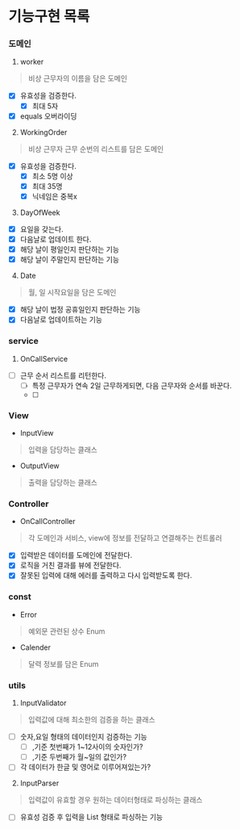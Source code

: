 # 기능구현 목록

### 도메인

1. worker

> 비상 근무자의 이름을 담은 도메인

- [x] 유효성을 검증한다.
    - [x] 최대 5자
- [x] equals 오버라이딩

2. WorkingOrder

> 비상 근무자 근무 순번의 리스트를 담은 도메인

- [x] 유효성을 검증한다.
    - [x] 최소 5명 이상
    - [x] 최대 35명
    - [x] 닉네임은 중복x

3. DayOfWeek

- [x] 요일을 갖는다.
- [x] 다음날로 업데이트 한다.
- [x] 해당 날이 평일인지 판단하는 기능
- [x] 해당 날이 주말인지 판단하는 기능

4. Date

> 월, 일 시작요일을 담은 도메인

- [x] 해당 날이 법정 공휴일인지 판단하는 기능
- [x] 다음날로 업데이트하는 기능

### service

1. OnCallService

- [ ] 근무 순서 리스트를 리턴한다.
    - [ ] 특정 근무자가 연속 2일 근무하게되면, 다음 근무자와 순서를 바꾼다.
    - [ ] 

### View

+ InputView

> 입력을 담당하는 클래스

+ OutputView

> 출력을 담당하는 클래스

### Controller

+ OnCallController

> 각 도메인과 서비스, view에 정보를 전달하고 연결해주는 컨트롤러

+ [x] 입력받은 데이터를 도메인에 전달한다.
+ [x] 로직을 거친 결과를 뷰에 전달한다.
+ [x] 잘못된 입력에 대해 에러를 출력하고 다시 입력받도록 한다.

### const

+ Error

> 예외문 관련된 상수 Enum

+ Calender

> 달력 정보를 담은 Enum

### utils

1. InputValidator

> 입력값에 대해 최소한의 검증을 하는 클래스

+ [ ] 숫자,요일 형태의 데이터인지 검증하는 기능
    - [ ] ,기준 첫번째가 1~12사이의 숫자인가?
    - [ ] ,기준 두번째가 월~일의 값인가?
+ [ ] 각 데이터가 한글 및 영어로 이루어져있는가?

2. InputParser

> 입력값이 유효할 경우 원하는 데이터형태로 파싱하는 클래스

+ [ ] 유효성 검증 후 입력을 List<String> 형태로 파싱하는 기능
